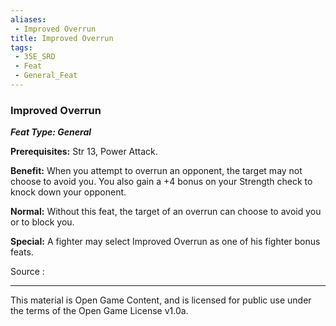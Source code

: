 ```yaml
---
aliases:
 - Improved Overrun
title: Improved Overrun
tags: 
 - 35E_SRD
 - Feat
 - General_Feat
---
```

### Improved Overrun 
***Feat Type: General***

**Prerequisites:** Str 13, Power Attack.

**Benefit:** When you attempt to overrun an opponent, the target may not
choose to avoid you. You also gain a +4 bonus on your Strength check to
knock down your opponent.

**Normal:** Without this feat, the target of an overrun can choose to
avoid you or to block you.

**Special:** A fighter may select Improved Overrun as one of his fighter
bonus feats.


Source :



---



This material is Open Game Content, and is licensed for public use under the terms of the Open Game License v1.0a.

